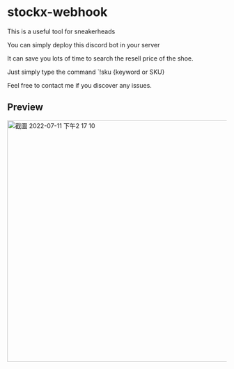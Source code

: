 # stockx-webhook

This is a useful tool for sneakerheads

You can simply deploy this discord bot in your server

It can save you lots of time to search the resell price of the shoe.

Just simply type the command `!sku {keyword or SKU}

Feel free to contact me if you discover any issues.


## Preview 
<img width="555" alt="截圖 2022-07-11 下午2 17 10" src="https://user-images.githubusercontent.com/50997394/178200514-0b32d319-52b2-4f9d-ab44-fcc29df2b68a.png">
